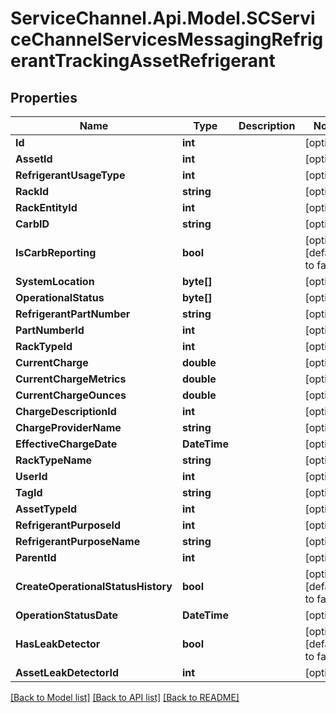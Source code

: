 # ServiceChannel.Api.Model.SCServiceChannelServicesMessagingRefrigerantTrackingAssetRefrigerant

## Properties

Name | Type | Description | Notes
------------ | ------------- | ------------- | -------------
**Id** | **int** |  | [optional] 
**AssetId** | **int** |  | [optional] 
**RefrigerantUsageType** | **int** |  | [optional] 
**RackId** | **string** |  | [optional] 
**RackEntityId** | **int** |  | [optional] 
**CarbID** | **string** |  | [optional] 
**IsCarbReporting** | **bool** |  | [optional] [default to false]
**SystemLocation** | **byte[]** |  | [optional] 
**OperationalStatus** | **byte[]** |  | [optional] 
**RefrigerantPartNumber** | **string** |  | [optional] 
**PartNumberId** | **int** |  | [optional] 
**RackTypeId** | **int** |  | [optional] 
**CurrentCharge** | **double** |  | [optional] 
**CurrentChargeMetrics** | **double** |  | [optional] 
**CurrentChargeOunces** | **double** |  | [optional] 
**ChargeDescriptionId** | **int** |  | [optional] 
**ChargeProviderName** | **string** |  | [optional] 
**EffectiveChargeDate** | **DateTime** |  | [optional] 
**RackTypeName** | **string** |  | [optional] 
**UserId** | **int** |  | [optional] 
**TagId** | **string** |  | [optional] 
**AssetTypeId** | **int** |  | [optional] 
**RefrigerantPurposeId** | **int** |  | [optional] 
**RefrigerantPurposeName** | **string** |  | [optional] 
**ParentId** | **int** |  | [optional] 
**CreateOperationalStatusHistory** | **bool** |  | [optional] [default to false]
**OperationStatusDate** | **DateTime** |  | [optional] 
**HasLeakDetector** | **bool** |  | [optional] [default to false]
**AssetLeakDetectorId** | **int** |  | [optional] 

[[Back to Model list]](../README.md#documentation-for-models) [[Back to API list]](../README.md#documentation-for-api-endpoints) [[Back to README]](../README.md)

